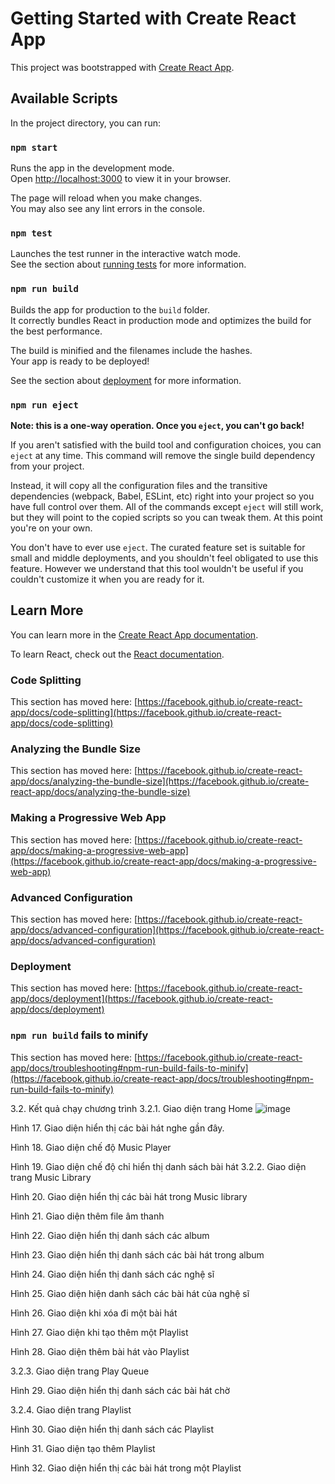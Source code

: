 # Getting Started with Create React App

This project was bootstrapped with [Create React App](https://github.com/facebook/create-react-app).

## Available Scripts

In the project directory, you can run:

### `npm start`

Runs the app in the development mode.\
Open [http://localhost:3000](http://localhost:3000) to view it in your browser.

The page will reload when you make changes.\
You may also see any lint errors in the console.

### `npm test`

Launches the test runner in the interactive watch mode.\
See the section about [running tests](https://facebook.github.io/create-react-app/docs/running-tests) for more information.

### `npm run build`

Builds the app for production to the `build` folder.\
It correctly bundles React in production mode and optimizes the build for the best performance.

The build is minified and the filenames include the hashes.\
Your app is ready to be deployed!

See the section about [deployment](https://facebook.github.io/create-react-app/docs/deployment) for more information.

### `npm run eject`

**Note: this is a one-way operation. Once you `eject`, you can't go back!**

If you aren't satisfied with the build tool and configuration choices, you can `eject` at any time. This command will remove the single build dependency from your project.

Instead, it will copy all the configuration files and the transitive dependencies (webpack, Babel, ESLint, etc) right into your project so you have full control over them. All of the commands except `eject` will still work, but they will point to the copied scripts so you can tweak them. At this point you're on your own.

You don't have to ever use `eject`. The curated feature set is suitable for small and middle deployments, and you shouldn't feel obligated to use this feature. However we understand that this tool wouldn't be useful if you couldn't customize it when you are ready for it.

## Learn More

You can learn more in the [Create React App documentation](https://facebook.github.io/create-react-app/docs/getting-started).

To learn React, check out the [React documentation](https://reactjs.org/).

### Code Splitting

This section has moved here: [https://facebook.github.io/create-react-app/docs/code-splitting](https://facebook.github.io/create-react-app/docs/code-splitting)

### Analyzing the Bundle Size

This section has moved here: [https://facebook.github.io/create-react-app/docs/analyzing-the-bundle-size](https://facebook.github.io/create-react-app/docs/analyzing-the-bundle-size)

### Making a Progressive Web App

This section has moved here: [https://facebook.github.io/create-react-app/docs/making-a-progressive-web-app](https://facebook.github.io/create-react-app/docs/making-a-progressive-web-app)

### Advanced Configuration

This section has moved here: [https://facebook.github.io/create-react-app/docs/advanced-configuration](https://facebook.github.io/create-react-app/docs/advanced-configuration)

### Deployment

This section has moved here: [https://facebook.github.io/create-react-app/docs/deployment](https://facebook.github.io/create-react-app/docs/deployment)

### `npm run build` fails to minify

This section has moved here: [https://facebook.github.io/create-react-app/docs/troubleshooting#npm-run-build-fails-to-minify](https://facebook.github.io/create-react-app/docs/troubleshooting#npm-run-build-fails-to-minify)

3.2.	Kết quả chạy chương trình
3.2.1.	Giao diện trang Home
![image](https://user-images.githubusercontent.com/94093871/234210060-9be97992-35e8-4d9c-b6b3-513cb92f1933.png)

 
Hình 17. Giao diện hiển thị các bài hát nghe gần đây.

 
Hình 18. Giao diện chế độ Music Player

 
Hình 19. Giao diện chế độ chỉ hiển thị danh sách bài hát
3.2.2.	Giao diện trang Music Library
 
Hình 20. Giao diện hiển thị các bài hát trong Music library

 
Hình 21. Giao diện thêm file âm thanh

 
Hình 22. Giao diện hiển thị danh sách các album

 
Hình 23. Giao diện hiển thị danh sách các bài hát trong album

 
Hình 24. Giao diện hiển thị danh sách các nghệ sĩ

 
Hình 25. Giao diện hiện danh sách các bài hát của nghệ sĩ

 
Hình 26. Giao diện khi xóa đi một bài hát

 
Hình 27. Giao diện khi tạo thêm một Playlist

 
Hình 28. Giao diện thêm bài hát vào Playlist

3.2.3.	Giao diện trang Play Queue
 
Hình 29. Giao diện hiển thị danh sách các bài hát chờ

3.2.4.	Giao diện trang Playlist
 
Hình 30. Giao diện hiển thị danh sách các Playlist

 
Hình 31. Giao diện tạo thêm Playlist

 
Hình 32. Giao diện hiển thị các bài hát trong một Playlist

